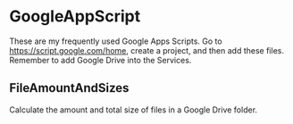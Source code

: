 # GoogleAppScript
These are my frequently used Google Apps Scripts.
Go to https://script.google.com/home, create a project, and then add these files. Remember to add Google Drive into the Services.

## FileAmountAndSizes
Calculate the amount and total size of files in a Google Drive folder.

